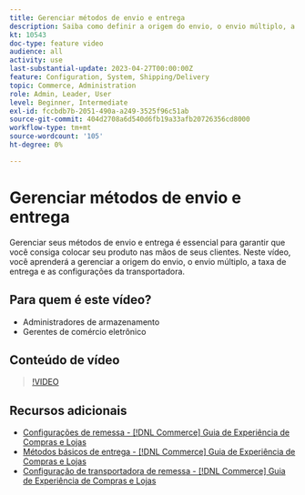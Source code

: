 ```yaml
---
title: Gerenciar métodos de envio e entrega
description: Saiba como definir a origem do envio, o envio múltiplo, a taxa de entrega e as configurações da transportadora para sua loja da Commerce.
kt: 10543
doc-type: feature video
audience: all
activity: use
last-substantial-update: 2023-04-27T00:00:00Z
feature: Configuration, System, Shipping/Delivery
topic: Commerce, Administration
role: Admin, Leader, User
level: Beginner, Intermediate
exl-id: fccbdb7b-2051-490a-a249-3525f96c51ab
source-git-commit: 404d2708a6d540d6fb19a33afb20726356cd8000
workflow-type: tm+mt
source-wordcount: '105'
ht-degree: 0%

---
```


# Gerenciar métodos de envio e entrega

Gerenciar seus métodos de envio e entrega é essencial para garantir que você consiga colocar seu produto nas mãos de seus clientes. Neste vídeo, você aprenderá a gerenciar a origem do envio, o envio múltiplo, a taxa de entrega e as configurações da transportadora.

## Para quem é este vídeo?

- Administradores de armazenamento
- Gerentes de comércio eletrônico

## Conteúdo de vídeo

>[!VIDEO](https://video.tv.adobe.com/v/343658?quality=12&learn=on)

## Recursos adicionais

- [Configurações de remessa - [!DNL Commerce] Guia de Experiência de Compras e Lojas](https://experienceleague.adobe.com/docs/commerce-admin/stores-sales/delivery/shipping-settings.html?lang=pt-BR)
- [Métodos básicos de entrega - [!DNL Commerce] Guia de Experiência de Compras e Lojas](https://experienceleague.adobe.com/docs/commerce-admin/stores-sales/delivery/delivery.html?lang=pt-BR#basic-delivery-methods)
- [Configuração de transportadora de remessa - [!DNL Commerce] Guia de Experiência de Compras e Lojas](https://experienceleague.adobe.com/docs/commerce-admin/stores-sales/delivery/shipping-carriers/carriers.html?lang=pt-BR)
